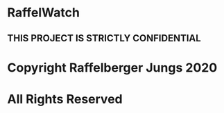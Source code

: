 # RaffelWatch

## THIS PROJECT IS STRICTLY CONFIDENTIAL

# Copyright Raffelberger Jungs 2020
# All Rights Reserved